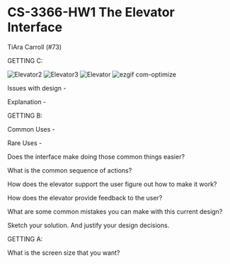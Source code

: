 # CS-3366-HW1 The Elevator Interface
TiAra Carroll (#73)

GETTING C:

![Elevator2](https://user-images.githubusercontent.com/36643475/65015526-6f6d7480-d8e7-11e9-9bab-03b23e18dada.jpg)
![Elevator3](https://user-images.githubusercontent.com/36643475/65015591-91ff8d80-d8e7-11e9-8428-1b708ff76acb.jpg)
![Elevator](https://user-images.githubusercontent.com/36643475/65015599-96c44180-d8e7-11e9-9db4-2a5c61935e5e.jpg)
![ezgif com-optimize](https://user-images.githubusercontent.com/36643475/65015868-6af58b80-d8e8-11e9-909f-2cd7e8d3c70c.gif)



Issues with design - 

Explanation - 


GETTING B:

Common Uses - 

Rare Uses - 

Does the interface make doing those common things easier?

What is the common sequence of actions?

How does the elevator support the user figure out how to make it work?

How does the elevator provide feedback to the user?

What are some common mistakes you can make with this current design?

Sketch your solution. And justify your design decisions.




GETTING A:

What is the screen size that you want?

